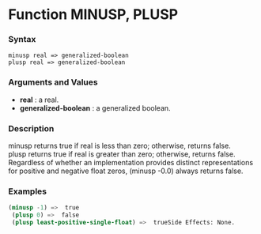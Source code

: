 <!-- Generated on 05/10/2020 by https://github.com/anto2oo/clhs-evolved -->

# Function MINUSP, PLUSP

### Syntax
`minusp real => generalized-boolean`  
`plusp real => generalized-boolean`  


### Arguments and Values
- **real** : a real.   
- **generalized-boolean** : a generalized boolean.   


### Description
minusp returns true if real is less than zero; otherwise, returns false.  
plusp returns true if real is greater than zero; otherwise, returns false.  
Regardless of whether an implementation provides distinct representations for positive and negative float zeros, (minusp -0.0) always returns false.



### Examples
```lisp 
(minusp -1) =>  true
 (plusp 0) =>  false
 (plusp least-positive-single-float) =>  trueSide Effects: None.
```
